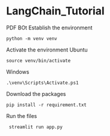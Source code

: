 # LangChain_Tutorial

PDF BOt
 Establish the environment
  ``` (shell)
  python -m venv venv
  ```
 Activate the environment
   Ubuntu
  ``` (shell)
  source venv/bin/activate
  ```
   Windows
   ``` (shell)
  .\venv\Scripts\Activate.ps1
  ```
 Download the packages
  ``` (shell)
  pip install -r requirement.txt
  ```
 Run the files
 ``` (shell)
  streamlit run app.py
 ```
